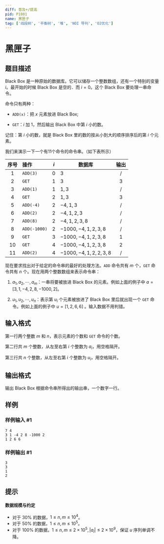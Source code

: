 ```yaml
---
diff: 普及+/提高
pid: P1801
name: 黑匣子
tag: ['线段树', '平衡树', '堆', 'NOI 导刊', 'O2优化']
---
```

# 黑匣子
## 题目描述

Black Box 是一种原始的数据库。它可以储存一个整数数组，还有一个特别的变量 $i$。最开始的时候 Black Box 是空的．而 $i=0$。这个 Black Box 要处理一串命令。

命令只有两种：

- `ADD(x)`：把 $x$ 元素放进 Black Box;

- `GET`：$i$ 加 $1$，然后输出 Black Box 中第 $i$ 小的数。

记住：第 $i$ 小的数，就是 Black Box 里的数的按从小到大的顺序排序后的第 $i$ 个元素。

我们来演示一下一个有11个命令的命令串。（如下表所示）

| 序号 | 操作 | $i$ | 数据库 | 输出 |
| :--: | :--- | :------: | ------ | :----: |
|   1  | `ADD(3)`     |   $0$    |  $3$  | / |
|   2  | `GET` |   $1$    |  $3$  | $3$ |
|   3  |`ADD(1)`|$1$|$1,3$|/|
|   4  |`GET`|$2$|$1,3$|$3$|
|   5  |`ADD(-4)`|$2$|$-4,1,3$|/|
|   6  |`ADD(2)`|$2$|$-4,1,2,3$|/|
|   7  |`ADD(8)`|$2$|$-4,1,2,3,8$|/|
|   8  |`ADD(-1000)`|$2$|$-1000,-4,1,2,3,8$|/|
|   9  |`GET`|$3$|$-1000,-4,1,2,3,8$|$1$|
|  10  |`GET`|$4$|$-1000,-4,1,2,3,8$|$2$|
|  11  |`ADD(2)`|$4$|$-1000,-4,1,2,2,3,8$|/|

现在要求找出对于给定的命令串的最好的处理方法。`ADD` 命令共有 $m$ 个，`GET` 命令共有 $n$ 个。现在用两个整数数组来表示命令串：

1. $a_1,a_2,\cdots,a_m$：一串将要被放进 Black Box 的元素。例如上面的例子中 $a=[3,1,-4,2,8,-1000,2]$。

2. $u_1,u_2,\cdots,u_n$：表示第 $u_i$ 个元素被放进了 Black Box 里后就出现一个 `GET` 命令。例如上面的例子中 $u=[1,2,6,6]$ 。输入数据不用判错。
## 输入格式

第一行两个整数 $m$ 和 $n$，表示元素的个数和 `GET` 命令的个数。

第二行共 $m$ 个整数，从左至右第 $i$ 个整数为 $a_i$，用空格隔开。

第三行共 $n$ 个整数，从左至右第 $i$ 个整数为 $u_i$，用空格隔开。
## 输出格式

输出 Black Box 根据命令串所得出的输出串，一个数字一行。 
## 样例

### 样例输入 #1
```
7 4
3 1 -4 2 8 -1000 2
1 2 6 6

```
### 样例输出 #1
```
3
3
1
2

```
## 提示

#### 数据规模与约定

- 对于 $30\%$ 的数据，$1 \leq n,m \leq 10^{4}$。
- 对于 $50\%$ 的数据，$1 \leq n,m \leq 10^{5}$。
- 对于 $100\%$ 的数据，$1 \leq n,m \leq 2 \times 10^{5},|a_i| \leq 2 \times 10^{9}$，保证 $u$ 序列单调不降。

